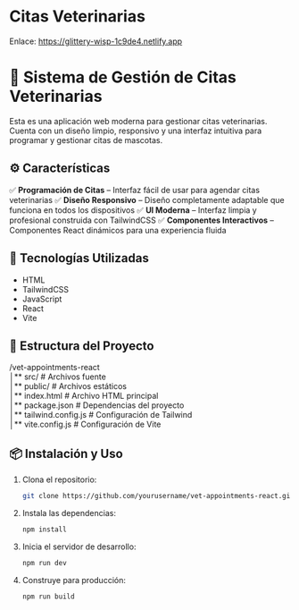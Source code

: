 # Citas Veterinarias

Enlace: https://glittery-wisp-1c9de4.netlify.app

# 🏥 Sistema de Gestión de Citas Veterinarias

Esta es una aplicación web moderna para gestionar citas veterinarias. Cuenta con un diseño limpio, responsivo y una interfaz intuitiva para programar y gestionar citas de mascotas.

## ⚙ Características

✅ **Programación de Citas** – Interfaz fácil de usar para agendar citas veterinarias
✅ **Diseño Responsivo** – Diseño completamente adaptable que funciona en todos los dispositivos
✅ **UI Moderna** – Interfaz limpia y profesional construida con TailwindCSS
✅ **Componentes Interactivos** – Componentes React dinámicos para una experiencia fluida

## 🚀 Tecnologías Utilizadas

- HTML
- TailwindCSS
- JavaScript
- React
- Vite

## 📂 Estructura del Proyecto

/vet-appointments-react
<br/>
│** src/ # Archivos fuente
<br/>
│** public/ # Archivos estáticos
<br/>
│** index.html # Archivo HTML principal
<br/>
│** package.json # Dependencias del proyecto
<br/>
│** tailwind.config.js # Configuración de Tailwind
<br/>
│** vite.config.js # Configuración de Vite

## 📦 Instalación y Uso

1. Clona el repositorio:

   ```bash
   git clone https://github.com/yourusername/vet-appointments-react.git
   ```

2. Instala las dependencias:

   ```bash
   npm install
   ```

3. Inicia el servidor de desarrollo:

   ```bash
   npm run dev
   ```

4. Construye para producción:
   ```bash
   npm run build
   ```

